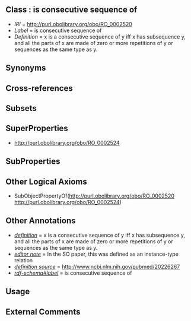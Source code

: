 
## Class : is consecutive sequence of

 * *IRI* = http://purl.obolibrary.org/obo/RO_0002520
 * *Label* = is consecutive sequence of
 * *Definition* = x is a consecutive sequence of y iff x has subsequence y, and all the parts of x are made of zero or more repetitions of y or sequences as the same type as y.

## Synonyms


## Cross-references


## Subsets


## SuperProperties

 * <http://purl.obolibrary.org/obo/RO_0002524>

## SubProperties


## Other Logical Axioms

 * SubObjectPropertyOf(<http://purl.obolibrary.org/obo/RO_0002520> <http://purl.obolibrary.org/obo/RO_0002524>)

## Other Annotations

 * *[definition](../../IAO/15/IAO_0000115.md)* = x is a consecutive sequence of y iff x has subsequence y, and all the parts of x are made of zero or more repetitions of y or sequences as the same type as y.
 * *[editor note](../../IAO/16/IAO_0000116.md)* = In the SO paper, this was defined as an instance-type relation
 * *[definition source](../../IAO/19/IAO_0000119.md)* = http://www.ncbi.nlm.nih.gov/pubmed/20226267
 * *[rdf-schema#label](../../el/rdf-schema#label.md)* = is consecutive sequence of

## Usage


## External Comments

